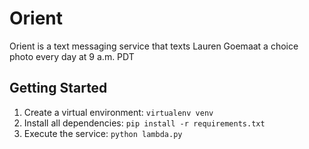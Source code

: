 # Orient

Orient is a text messaging service that texts Lauren Goemaat a choice photo every day at 9 a.m. PDT

## Getting Started

1. Create a virtual environment: `virtualenv venv`
2. Install all dependencies: `pip install -r requirements.txt`
3. Execute the service: `python lambda.py`
